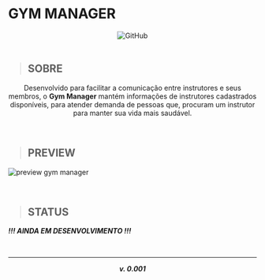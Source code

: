 

**<h1> GYM MANAGER </h1>**

<center>
<img alt="GitHub" src="https://img.shields.io/github/license/Rellyso/gym-manager?color=7159c1">
</center>

<br>

> <h2>SOBRE</h2>

<p align="center">
Desenvolvido para facilitar a comunicação entre instrutores e seus membros, o <b>Gym Manager</b> mantém informações de instrutores cadastrados disponíveis, para atender demanda de pessoas que, procuram um instrutor para manter sua vida mais saudável.
</p>

<br>


> <h2>PREVIEW</h2>

![preview gym manager](https://ik.imagekit.io/rellyson/GYM_MANAGER/gym_kvYx9PC-y.gif)

<br>

> <h2>STATUS</h2>

***!!! AINDA EM DESENVOLVIMENTO !!!***

<br>

----------

 ***<p align="center">v. 0.001</p>***

